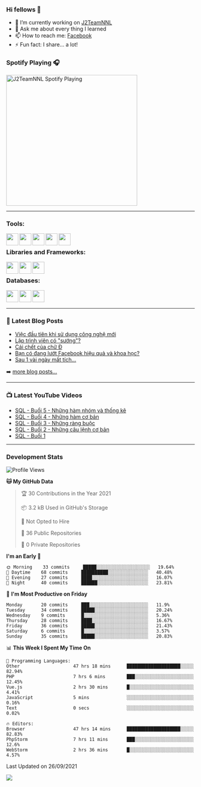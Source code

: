 ### Hi fellows 👋

- 🔭 I’m currently working on [J2TeamNNL]
- 💬 Ask me about every thing I learned
- 📫 How to reach me: [Facebook]
- ⚡ Fun fact: I share... a lot!


### Spotify Playing 🎧
[<img src="https://spotify-playing-git-master.j2teamnnl.vercel.app/api/spotify-playing" alt="J2TeamNNL Spotify Playing" width="350" />](https://open.spotify.com/user/31ghget3jspvgpjwbv5pcwli3smab)

---

### Tools:
<img align='left' height="32" width="32" src="https://cdn.jsdelivr.net/npm/simple-icons@4.8.0/icons/sublimetext.svg" />
<img align='left' height="32" width="32" src="https://cdn.jsdelivr.net/npm/simple-icons@4.8.0/icons/phpstorm.svg" />
<img align='left' height="32" width="32" src="https://cdn.jsdelivr.net/npm/simple-icons@4.8.0/icons/xampp.svg" />
<img align='left' height="32" width="32" src="https://cdn.jsdelivr.net/npm/simple-icons@4.8.0/icons/laragon.svg" />
<img align='left' height="32" width="32" src="https://cdn.jsdelivr.net/npm/simple-icons@4.8.0/icons/docker.svg" />
<br>

### Libraries and Frameworks:
<img align='left' height="32" width="32" src="https://cdn.jsdelivr.net/npm/simple-icons@4.8.0/icons/jquery.svg" />
<img align='left' height="32" width="32" src="https://cdn.jsdelivr.net/npm/simple-icons@4.8.0/icons/laravel.svg" />
<img align='left' height="32" width="32" src="https://cdn.jsdelivr.net/npm/simple-icons@4.8.0/icons/nuxt-dot-js.svg" />
<br>

### Databases:
<img align='left' height="32" width="32" src="https://cdn.jsdelivr.net/npm/simple-icons@4.8.0/icons/mysql.svg" />
<img align='left' height="32" width="32" src="https://cdn.jsdelivr.net/npm/simple-icons@4.8.0/icons/postgresql.svg" />
<img align='left' height="32" width="32" src="https://cdn.jsdelivr.net/npm/simple-icons@4.8.0/icons/elasticsearch.svg" />

<br>
<br>

---

### 📕 Latest Blog Posts
<!-- BLOG-POST-LIST:START -->
- [Việc đầu tiên khi sử dụng công nghệ mới](https://j2teamnnl.blogspot.com/2020/07/viec-au-tien-khi-su-dung-cong-nghe-moi.html)
- [Lập trình viên có "sướng"?](https://j2teamnnl.blogspot.com/2020/03/lap-trinh-vien-co.html)
- [Cái chết của chữ Đ](https://j2teamnnl.blogspot.com/2020/01/cai-chet-cua-chu.html)
- [Bạn có đang lướt Facebook hiệu quả và khoa học?](https://j2teamnnl.blogspot.com/2019/08/ban-co-ang-luot-web-hieu-qua-va-khoa-hoc.html)
- [Sau 1 vài ngày mất tích...](https://j2teamnnl.blogspot.com/2019/08/sau-1-vai-ngay-mat-tich.html)
<!-- BLOG-POST-LIST:END -->
➡️ [more blog posts...](https://j2teamnnl.blogspot.com)

---

### 📺 Latest YouTube Videos
<!-- YOUTUBE:START -->
- [SQL - Buổi 5 - Những hàm nhóm và thống kê](https://www.youtube.com/watch?v=1koJCVv8Os4)
- [SQL - Buổi 4 - Những hàm cơ bản](https://www.youtube.com/watch?v=A0qfh0mEoLE)
- [SQL - Buổi 3 - Những ràng buộc](https://www.youtube.com/watch?v=d8-KYLxMPpM)
- [SQL - Buổi 2 - Những câu lệnh cơ bản](https://www.youtube.com/watch?v=8T0edb1AYUg)
- [SQL - Buổi 1](https://www.youtube.com/watch?v=-OCOG15SD1w)
<!-- YOUTUBE:END -->

---
### Development Stats
<!--START_SECTION:waka-->
![Profile Views](http://img.shields.io/badge/Profile%20Views-16-blue)

**🐱 My GitHub Data** 

> 🏆 30 Contributions in the Year 2021
 > 
> 📦 3.2 kB Used in GitHub's Storage 
 > 
> 🚫 Not Opted to Hire
 > 
> 📜 36 Public Repositories 
 > 
> 🔑 0 Private Repositories  
 > 
**I'm an Early 🐤** 

```text
🌞 Morning    33 commits     █████░░░░░░░░░░░░░░░░░░░░   19.64% 
🌆 Daytime    68 commits     ██████████░░░░░░░░░░░░░░░   40.48% 
🌃 Evening    27 commits     ████░░░░░░░░░░░░░░░░░░░░░   16.07% 
🌙 Night      40 commits     ██████░░░░░░░░░░░░░░░░░░░   23.81%

```
📅 **I'm Most Productive on Friday** 

```text
Monday       20 commits     ███░░░░░░░░░░░░░░░░░░░░░░   11.9% 
Tuesday      34 commits     █████░░░░░░░░░░░░░░░░░░░░   20.24% 
Wednesday    9 commits      █░░░░░░░░░░░░░░░░░░░░░░░░   5.36% 
Thursday     28 commits     ████░░░░░░░░░░░░░░░░░░░░░   16.67% 
Friday       36 commits     █████░░░░░░░░░░░░░░░░░░░░   21.43% 
Saturday     6 commits      █░░░░░░░░░░░░░░░░░░░░░░░░   3.57% 
Sunday       35 commits     █████░░░░░░░░░░░░░░░░░░░░   20.83%

```


📊 **This Week I Spent My Time On** 

```text
💬 Programming Languages: 
Other                    47 hrs 18 mins      ████████████████████░░░░░   82.94% 
PHP                      7 hrs 6 mins        ███░░░░░░░░░░░░░░░░░░░░░░   12.45% 
Vue.js                   2 hrs 30 mins       █░░░░░░░░░░░░░░░░░░░░░░░░   4.41% 
JavaScript               5 mins              ░░░░░░░░░░░░░░░░░░░░░░░░░   0.16% 
Text                     0 secs              ░░░░░░░░░░░░░░░░░░░░░░░░░   0.02%

🔥 Editors: 
Browser                  47 hrs 14 mins      ████████████████████░░░░░   82.83% 
PhpStorm                 7 hrs 11 mins       ███░░░░░░░░░░░░░░░░░░░░░░   12.6% 
WebStorm                 2 hrs 36 mins       █░░░░░░░░░░░░░░░░░░░░░░░░   4.57%

```


 Last Updated on 26/09/2021
<!--END_SECTION:waka-->

<img align="left" src="https://github-readme-stats-git-master.j2teamnnl.vercel.app/api?username=J2TeamNNL&show_icons=true&hide_border=true" />


[J2TeamNNL]: https://j2teamnnl.com/
[Facebook]: https://fb.me/j2teamnnl
